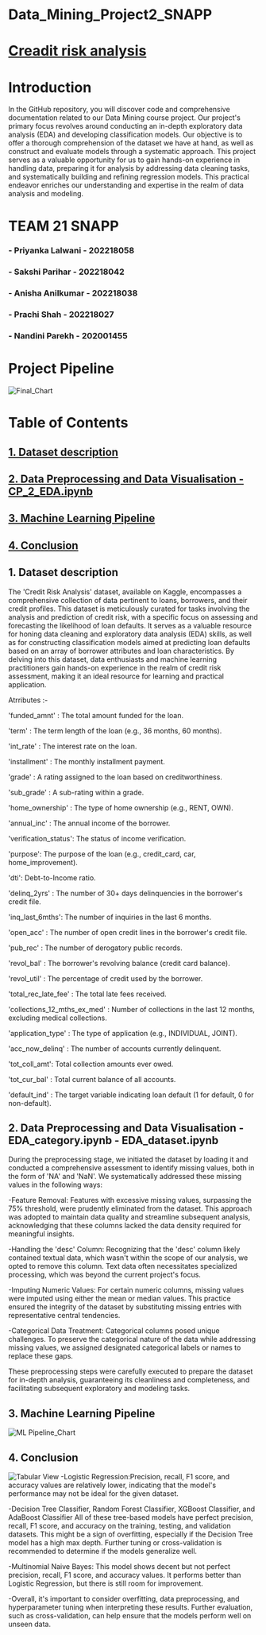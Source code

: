 # Data_Mining_Project2_SNAPP

# [Creadit risk analysis](https://www.kaggle.com/datasets/rameshmehta/credit-risk-analysis)

# Introduction

In the GitHub repository, you will discover code and comprehensive documentation related to our Data Mining course project. Our project's primary focus revolves around conducting an in-depth exploratory data analysis (EDA) and developing classification models. Our objective is to offer a thorough comprehension of the dataset we have at hand, as well as construct and evaluate  models through a systematic approach. This project serves as a valuable opportunity for us to gain hands-on experience in handling data, preparing it for analysis by addressing data cleaning tasks, and systematically building and refining regression models. This practical endeavor enriches our understanding and expertise in the realm of data analysis and modeling.

# TEAM 21 SNAPP

### - Priyanka Lalwani - 202218058
### - Sakshi Parihar - 202218042
### - Anisha Anilkumar - 202218038
### - Prachi Shah - 202218027
### - Nandini Parekh - 202001455

# Project Pipeline
![Final_Chart](Flowchart/Final_flowchart.png)

# Table of Contents

## [ 1. Dataset description ](#1-dataset-description)
## [ 2. Data Preprocessing and Data Visualisation - CP_2_EDA.ipynb ](#2.-data-preprocessing-and-data-visualisation---cp_2_eda.ipynb)
## [ 3. Machine Learning Pipeline ](#4-machine-learning-pipeline)
## [ 4. Conclusion ](#5-conclusion)

## 1. Dataset description

The 'Credit Risk Analysis' dataset, available on Kaggle, encompasses a comprehensive collection of data pertinent to loans, borrowers, and their credit profiles. This dataset is meticulously curated for tasks involving the analysis and prediction of credit risk, with a specific focus on assessing and forecasting the likelihood of loan defaults. It serves as a valuable resource for honing data cleaning and exploratory data analysis (EDA) skills, as well as for constructing classification models aimed at predicting loan defaults based on an array of borrower attributes and loan characteristics. By delving into this dataset, data enthusiasts and machine learning practitioners gain hands-on experience in the realm of credit risk assessment, making it an ideal resource for learning and practical application.

Atrributes :- 

'funded_amnt' : The total amount funded for the loan.

'term' : The term length of the loan (e.g., 36 months, 60 months).

'int_rate' : The interest rate on the loan.

'installment' : The monthly installment payment.

'grade' : A rating assigned to the loan based on creditworthiness.

'sub_grade' : A sub-rating within a grade.

'home_ownership' : The type of home ownership (e.g., RENT, OWN).

'annual_inc' : The annual income of the borrower.

'verification_status': The status of income verification.

'purpose': The purpose of the loan (e.g., credit_card, car, home_improvement).

'dti': Debt-to-Income ratio.

'delinq_2yrs' : The number of 30+ days delinquencies in the borrower's credit file.

'inq_last_6mths': The number of inquiries in the last 6 months.

'open_acc' : The number of open credit lines in the borrower's credit file.

'pub_rec' : The number of derogatory public records.

'revol_bal' : The borrower's revolving balance (credit card balance).

'revol_util' : The percentage of credit used by the borrower.

'total_rec_late_fee' : The total late fees received.

'collections_12_mths_ex_med' : Number of collections in the last 12 months, excluding medical collections.

'application_type' : The type of application (e.g., INDIVIDUAL, JOINT).

'acc_now_delinq' : The number of accounts currently delinquent.

'tot_coll_amt': Total collection amounts ever owed.

'tot_cur_bal' : Total current balance of all accounts.

'default_ind' : The target variable indicating loan default (1 for default, 0 for non-default).

## 2. Data Preprocessing and Data Visualisation - EDA_category.ipynb - EDA_dataset.ipynb

During the preprocessing stage, we initiated the dataset by loading it and conducted a comprehensive assessment to identify missing values, both in the form of 'NA' and 'NaN'. We systematically addressed these missing values in the following ways:

-Feature Removal: Features with excessive missing values, surpassing the 75% threshold, were prudently eliminated from the dataset. This approach was adopted to maintain data quality and streamline subsequent analysis, acknowledging that these columns lacked the data density required for meaningful insights.

-Handling the 'desc' Column: Recognizing that the 'desc' column likely contained textual data, which wasn't within the scope of our analysis, we opted to remove this column. Text data often necessitates specialized processing, which was beyond the current project's focus.

-Imputing Numeric Values: For certain numeric columns, missing values were imputed using either the mean or median values. This practice ensured the integrity of the dataset by substituting missing entries with representative central tendencies.

-Categorical Data Treatment: Categorical columns posed unique challenges. To preserve the categorical nature of the data while addressing missing values, we assigned designated categorical labels or names to replace these gaps.

These preprocessing steps were carefully executed to prepare the dataset for in-depth analysis, guaranteeing its cleanliness and completeness, and facilitating subsequent exploratory and modeling tasks.


## 3. Machine Learning Pipeline
![ML Pipeline_Chart](Flowchart/ML_pipeline.png)

## 4. Conclusion

![Tabular View](ML_result/Table.png)
-Logistic Regression:Precision, recall, F1 score, and accuracy values are relatively lower, indicating that the model's performance may not be ideal for the given dataset.

-Decision Tree Classifier, Random Forest Classifier, XGBoost Classifier, and AdaBoost Classifier
All of these tree-based models have perfect precision, recall, F1 score, and accuracy on the training, testing, and validation datasets. This might be a sign of overfitting, especially if the Decision Tree model has a high max depth.
Further tuning or cross-validation is recommended to determine if the models generalize well.

-Multinomial Naive Bayes:
This model shows decent but not perfect precision, recall, F1 score, and accuracy values.
It performs better than Logistic Regression, but there is still room for improvement.

-Overall, it's important to consider overfitting, data preprocessing, and hyperparameter tuning when interpreting these results. Further evaluation, such as cross-validation, can help ensure that the models perform well on unseen data.



